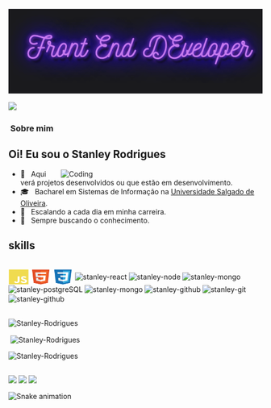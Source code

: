 


![MasterHead](https://github.com/stanley-rodrigues/Stanley-Rodrigues/blob/master/download%20(1).gif?raw=true)

![](https://komarev.com/ghpvc/?username=stanley-rodrigues&color=red)

<h3> &nbsp;Sobre mim </h3>

## Oi! Eu sou o Stanley Rodrigues

<img align="right" alt="Coding" width="400" src="https://github.com/stanley-rodrigues/Stanley-Rodrigues/blob/master/zepeto_video_1672154609575.gif?raw=true">

- 🤔 &nbsp; Aqui verá projetos desenvolvidos ou que estão em desenvolvimento.
- 🎓 &nbsp; Bacharel em Sistemas de Informação na <a href="https://universo.edu.br/">Universidade Salgado de Oliveira</a>.
- 💼 &nbsp; Escalando a cada dia em minha carreira.
- 🌱 &nbsp; Sempre buscando o conhecimento.
 

</div>
  
  ##
 
<div>
 
 ## skills
 
<div style="display: inline_block"><br>
  <img align="center" alt="stanley-Js" height="30" width="40" src="https://raw.githubusercontent.com/devicons/devicon/master/icons/javascript/javascript-plain.svg">
  
  <img align="center" alt="stanley-HTML" height="30" width="40" src="https://raw.githubusercontent.com/devicons/devicon/master/icons/html5/html5-original.svg">
  
  <img align="center" alt="stanley-CSS" height="30" width="40" src="https://raw.githubusercontent.com/devicons/devicon/master/icons/css3/css3-original.svg">
  
  <img align="center" alt="stanley-react" height="30" width="40" src="https://cdn.jsdelivr.net/gh/devicons/devicon/icons/react/react-original.svg" />
  
  <img align="center" alt="stanley-node" height="30" width="40" src="https://cdn.jsdelivr.net/gh/devicons/devicon/icons/nodejs/nodejs-original.svg" />
  
  <img align="center" alt="stanley-mongo" height="30" width="40" src="https://cdn.jsdelivr.net/gh/devicons/devicon/icons/mongodb/mongodb-original.svg" />
  
   <img align="center" alt="stanley-postgreSQL" height="30" width="40" src="https://cdn.jsdelivr.net/gh/devicons/devicon/icons/postgresql/postgresql-plain-wordmark.svg" />
  
<img align="center" alt="stanley-mongo" height="30" width="40" src="https://cdn.jsdelivr.net/gh/devicons/devicon/icons/sequelize/sequelize-original.svg" />
<img align="center" alt="stanley-github" height="30" width="40" src="https://cdn.jsdelivr.net/gh/devicons/devicon/icons/docker/docker-original.svg" />

<img align="center" alt="stanley-git" height="30" width="40" src="https://cdn.jsdelivr.net/gh/devicons/devicon/icons/git/git-original.svg" />

 <img align="center" alt="stanley-github" height="30" width="40" src="https://cdn.jsdelivr.net/gh/devicons/devicon/icons/github/github-original.svg" />
 
</div>
  
  ##
 
<div>
 


<p><img align="center" src="https://github-readme-stats.vercel.app/api/top-langs?username=Stanley-Rodrigues&show_icons=true&locale=en&layout=compact&theme=tokyonight" alt="Stanley-Rodrigues" /></p>


<p>&nbsp;<img align="center" src="https://github-readme-stats.vercel.app/api?username=Stanley-Rodrigues&show_icons=true&locale=en&theme=tokyonight" alt="Stanley-Rodrigues" /></p>

<p><img align="center" src="https://github-readme-streak-stats.herokuapp.com/?user=Stanley-Rodrigues&&theme=tokyonight" alt="Stanley-Rodrigues" /></p>


</div>
  
  ##
 
<div> 
  
  <a href="https://www.instagram.com/stanleyrodrigues__/" target="_blank"><img src="https://img.shields.io/badge/-Instagram-%23E4405F?style=for-the-badge&logo=instagram&logoColor=white" target="_blank"></a>
  <a href = "mailto:stanleyrodriguessilva@gmail.com"><img src="https://img.shields.io/badge/-Gmail-%23333?style=for-the-badge&logo=gmail&logoColor=white" target="_blank"></a>
  <a href="https://www.linkedin.com/in/stanley-rodrigues/" target="_blank"><img src="https://img.shields.io/badge/-LinkedIn-%230077B5?style=for-the-badge&logo=linkedin&logoColor=white" target="_blank"></a> 
 
  ![Snake animation](https://github.com/stanley-rodrigues/stanley-rodrigues/blob/output/github-contribution-grid-snake.svg)
 
</div>
